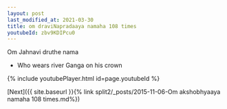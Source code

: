 ```yaml
---
layout: post
last_modified_at: 2021-03-30
title: om draviNapradaaya namaha 108 times
youtubeId: zbv9KDIPcu0
---
```

 
 
Om Jahnavi druthe nama 
 
 -  Who wears river Ganga on his crown 
 
  
 
  
 
 
 
 
 
 


{% include youtubePlayer.html id=page.youtubeId %}
 
[Next]({{ site.baseurl }}{% link  split2/_posts/2015-11-06-Om akshobhyaaya namaha 108 times.md%})
 
